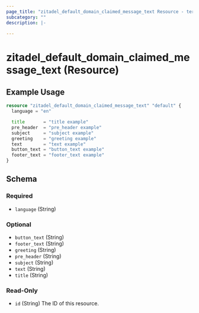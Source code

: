 ```yaml
---
page_title: "zitadel_default_domain_claimed_message_text Resource - terraform-provider-zitadel"
subcategory: ""
description: |-
  
---
```


# zitadel_default_domain_claimed_message_text (Resource)



## Example Usage

```terraform
resource "zitadel_default_domain_claimed_message_text" "default" {
  language = "en"

  title       = "title example"
  pre_header  = "pre_header example"
  subject     = "subject example"
  greeting    = "greeting example"
  text        = "text example"
  button_text = "button_text example"
  footer_text = "footer_text example"
}
```

<!-- schema generated by tfplugindocs -->
## Schema

### Required

- `language` (String)

### Optional

- `button_text` (String)
- `footer_text` (String)
- `greeting` (String)
- `pre_header` (String)
- `subject` (String)
- `text` (String)
- `title` (String)

### Read-Only

- `id` (String) The ID of this resource.